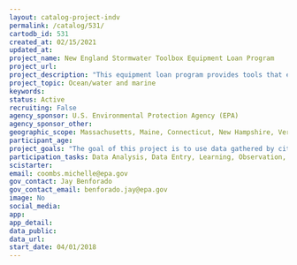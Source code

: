 ```yaml
---
layout: catalog-project-indv
permalink: /catalog/531/
cartodb_id: 531
created_at: 02/15/2021
updated_at: 
project_name: New England Stormwater Toolbox Equipment Loan Program
project_url: 
project_description: "This equipment loan program provides tools that enable citizen scientist volunteers to conduct stormwater monitoring. Polluted stormwater runoff in urbanized areas adversely impacts the Nation's waters, and poses a significant threat to public health. Common pollutants include pesticides, fertilizers, oils, road salt, litter, sediment, and bacteria. A major source of bacterial contamination comes from aging, leaking water infrastructure or illegal connections of human sanitary sewers to municipal separate storm sewer systems. The stormwater toolbox equipment loan program supports volunteer water quality monitoring groups in their sampling efforts. Data on stormwater collected by these organizations complements data from EPA's monitoring programs. The framework behind it, the EPA New England Bacterial Source Tracking Protocol, is a method used to investigate human sources of bacterial contamination into stormwater systems and receiving waters. In addition to water quality monitoring equipment, the loan program provides a consistent and quality-assured protocol for collection of high quality data."
project_topic: Ocean/water and marine
keywords: 
status: Active  
recruiting: False
agency_sponsor: U.S. Environmental Protection Agency (EPA)
agency_sponsor_other: 
geographic_scope: Massachusetts, Maine, Connecticut, New Hampshire, Vermont, Rhode Island
participant_age: 
project_goals: "The goal of this project is to use data gathered by citizen science groups  to help EPA eliminate sanitary sewage from the stormwater system and upgrade stormwater infrastructure, thereby improving water quality in New England."
participation_tasks: Data Analysis, Data Entry, Learning, Observation, Sample Analysis, Specimen/Sample Collection
scistarter: 
email: coombs.michelle@epa.gov
gov_contact: Jay Benforado
gov_contact_email: benforado.jay@epa.gov
image: No
social_media: 
app: 
app_detail: 
data_public: 
data_url: 
start_date: 04/01/2018
---
```

